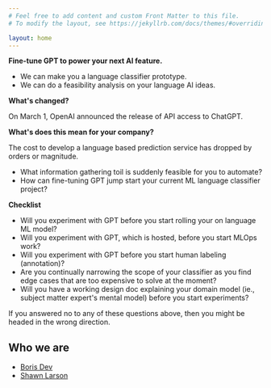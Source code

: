 ```yaml
---
# Feel free to add content and custom Front Matter to this file.
# To modify the layout, see https://jekyllrb.com/docs/themes/#overriding-theme-defaults

layout: home
---
```



**Fine-tune GPT to power your next AI feature.**

- We can make you a language classifier prototype.
- We can do a feasibility analysis on your language AI ideas.

**What's changed?**

On March 1, OpenAI announced the release of API access to ChatGPT.

**What's does this mean for your company?**

The cost to develop a language based prediction service has dropped by orders or magnitude. 

- What information gathering toil is suddenly feasible for you to automate?
- How can fine-tuning GPT jump start your current ML language classifier project?

**Checklist**

- Will you experiment with GPT before you start rolling your on language ML model? 
- Will you experiment with GPT, which is hosted, before you start MLOps work?
- Will you experiment with GPT before you start human labeling (annotation)?
- Are you continually narrowing the scope of your classifier as you find edge cases that are too expensive to solve at the moment?
- Will you have a working design doc explaining your domain model (ie., subject matter expert's mental model) before you start experiments?

If you answered no to any of these questions above, then you might be headed in the wrong direction.

## Who we are

- [Boris Dev](https://www.linkedin.com/in/boris-dev/)
- [Shawn Larson](https://www.linkedin.com/in/shawn-larson-ai/)
